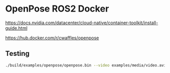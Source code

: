 # OpenPose ROS2 Docker

https://docs.nvidia.com/datacenter/cloud-native/container-toolkit/install-guide.html

https://hub.docker.com/r/cwaffles/openpose

## Testing

```bash
./build/examples/openpose/openpose.bin --video examples/media/video.avi
```
